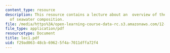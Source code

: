 ```yaml
---
content_type: resource
description: This resource contains a lecture about an  overview of the determinants
  of seawater composition.
file: /media/https%3A/open-learning-course-data-rc.s3.amazonaws.com/12-742-marine-chemistry-fall-2006/f29ad06348cb69625f4a7011dffa72f4_lec1.pdf
file_type: application/pdf
resourcetype: Document
title: lec1.pdf
uid: f29ad063-48cb-6962-5f4a-7011dffa72f4
---
```

